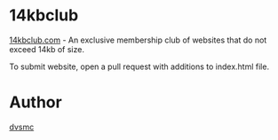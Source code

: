 # 14kbclub

[14kbclub.com](https://14kbclub.com "14KB Club") - An exclusive membership club of websites that do not exceed 14kb of size.

To submit website, open a pull request with additions to index.html file.

# Author

[dvsmc](https://github.com/dvsmc)
